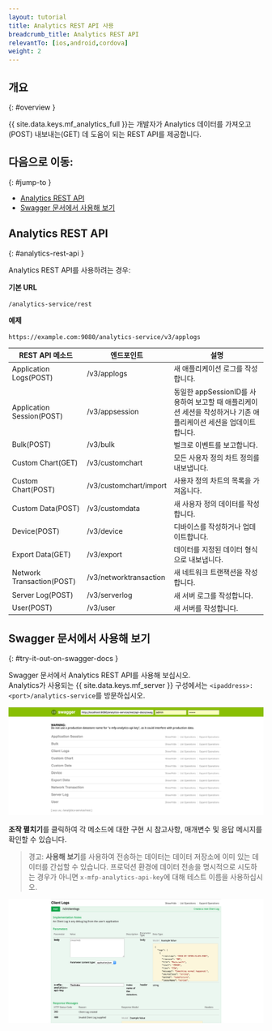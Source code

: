 ```yaml
---
layout: tutorial
title: Analytics REST API 사용
breadcrumb_title: Analytics REST API
relevantTo: [ios,android,cordova]
weight: 2
---
```

<!-- NLS_CHARSET=UTF-8 -->
## 개요
{: #overview }

{{ site.data.keys.mf_analytics_full }}는 개발자가 Analytics 데이터를 가져오고(POST) 내보내는(GET) 데 도움이 되는 REST API를 제공합니다.

## 다음으로 이동:
{: #jump-to }

* [Analytics REST API](#analytics-rest-api)
* [Swagger 문서에서 사용해 보기](#try-it-out-on-swagger-docs)

## Analytics REST API
{: #analytics-rest-api }

Analytics REST API를 사용하려는 경우:

**기본 URL**

`/analytics-service/rest`

**예제**

`https://example.com:9080/analytics-service/v3/applogs`


REST API 메소드 |엔드포인트 |설명
--- | --- | ---
Application Logs(POST) |/v3/applogs |새 애플리케이션 로그를 작성합니다.
Application Session(POST) |/v3/appsession |동일한 appSessionID를 사용하여 보고할 때 애플리케이션 세션을 작성하거나 기존 애플리케이션 세션을 업데이트합니다.
Bulk(POST) |/v3/bulk |벌크로 이벤트를 보고합니다.
Custom Chart(GET)|/v3/customchart |모든 사용자 정의 차트 정의를 내보냅니다.
Custom Chart(POST) |/v3/customchart/import |사용자 정의 차트의 목록을 가져옵니다.
Custom Data(POST) |/v3/customdata |새 사용자 정의 데이터를 작성합니다.
Device(POST) |/v3/device |디바이스를 작성하거나 업데이트합니다.
Export Data(GET) |/v3/export |데이터를 지정된 데이터 형식으로 내보냅니다.
Network Transaction(POST) |/v3/networktransaction |새 네트워크 트랜잭션을 작성합니다.
Server Log(POST) |/v3/serverlog |새 서버 로그를 작성합니다.
User(POST) |/v3/user |새 서버를 작성합니다.

## Swagger 문서에서 사용해 보기
{: #try-it-out-on-swagger-docs }

Swagger 문서에서 Analytics REST API를 사용해 보십시오.  
Analytics가 사용되는 {{ site.data.keys.mf_server }} 구성에서는 `<ipaddress>:<port>/analytics-service`를 방문하십시오.

![{{ site.data.keys.mf_analytics }} Swagger 문서 UI](analytics-swagger.png)

**조작 펼치기**를 클릭하여 각 메소드에 대한 구현 시 참고사항, 매개변수 및 응답 메시지를 확인할 수 있습니다.

> 경고: **사용해 보기**를 사용하여 전송하는 데이터는 데이터 저장소에 이미 있는 데이터를 간섭할 수 있습니다. 프로덕션 환경에 데이터 전송을 명시적으로 시도하는 경우가 아니면 `x-mfp-analytics-api-key`에 대해 테스트 이름을 사용하십시오.

![Swagger 문서 테스트](test-swagger.png)
